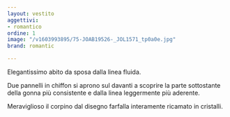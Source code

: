 ```yaml
---
layout: vestito
aggettivi:
- romantico
ordine: 1
image: "/v1603993895/75-JOAB19526-_JOL1571_tp0a0e.jpg"
brand: romantic

---
```

Elegantissimo abito da sposa dalla linea fluida.

Due pannelli in chiffon si aprono sul davanti a scoprire la parte sottostante della gonna più consistente e dalla linea leggermente più aderente.

Meraviglioso il corpino dal disegno farfalla interamente ricamato in cristalli.